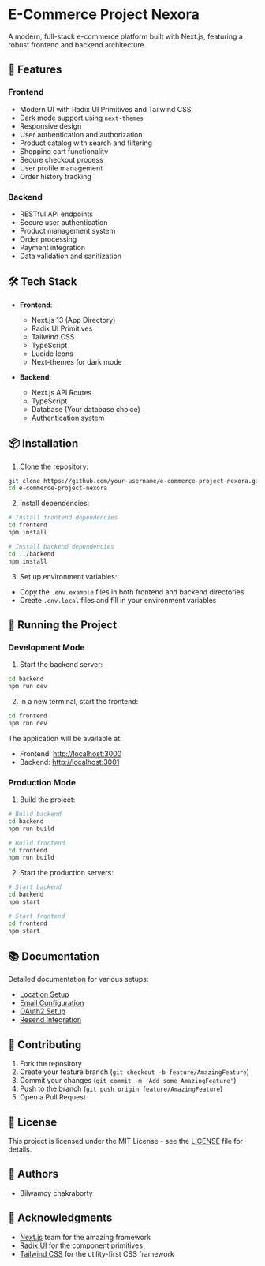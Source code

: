 # E-Commerce Project Nexora

A modern, full-stack e-commerce platform built with Next.js, featuring a robust frontend and backend architecture.

## 🚀 Features

### Frontend
- Modern UI with Radix UI Primitives and Tailwind CSS
- Dark mode support using `next-themes`
- Responsive design
- User authentication and authorization
- Product catalog with search and filtering
- Shopping cart functionality
- Secure checkout process
- User profile management
- Order history tracking

### Backend
- RESTful API endpoints
- Secure user authentication
- Product management system
- Order processing
- Payment integration
- Data validation and sanitization

## 🛠 Tech Stack

- **Frontend**:
  - Next.js 13 (App Directory)
  - Radix UI Primitives
  - Tailwind CSS
  - TypeScript
  - Lucide Icons
  - Next-themes for dark mode

- **Backend**:
  - Next.js API Routes
  - TypeScript
  - Database (Your database choice)
  - Authentication system

## 📦 Installation

1. Clone the repository:
```bash
git clone https://github.com/your-username/e-commerce-project-nexora.git
cd e-commerce-project-nexora
```

2. Install dependencies:
```bash
# Install frontend dependencies
cd frontend
npm install

# Install backend dependencies
cd ../backend
npm install
```

3. Set up environment variables:
- Copy the `.env.example` files in both frontend and backend directories
- Create `.env.local` files and fill in your environment variables

## 🚀 Running the Project

### Development Mode

1. Start the backend server:
```bash
cd backend
npm run dev
```

2. In a new terminal, start the frontend:
```bash
cd frontend
npm run dev
```

The application will be available at:
- Frontend: [http://localhost:3000](http://localhost:3000)
- Backend: [http://localhost:3001](http://localhost:3001)

### Production Mode

1. Build the project:
```bash
# Build backend
cd backend
npm run build

# Build frontend
cd frontend
npm run build
```

2. Start the production servers:
```bash
# Start backend
cd backend
npm start

# Start frontend
cd frontend
npm start
```

## 📚 Documentation

Detailed documentation for various setups:
- [Location Setup](frontend/LOCATION_SETUP.md)
- [Email Configuration](frontend/EMAIL_SETUP.md)
- [OAuth2 Setup](frontend/OAuth2_SETUP.md)
- [Resend Integration](frontend/RESEND_SETUP.md)

## 🤝 Contributing

1. Fork the repository
2. Create your feature branch (`git checkout -b feature/AmazingFeature`)
3. Commit your changes (`git commit -m 'Add some AmazingFeature'`)
4. Push to the branch (`git push origin feature/AmazingFeature`)
5. Open a Pull Request

## 📄 License

This project is licensed under the MIT License - see the [LICENSE](LICENSE) file for details.

## 👥 Authors

- Bilwamoy chakraborty

## 🙏 Acknowledgments

- [Next.js](https://nextjs.org) team for the amazing framework
- [Radix UI](https://www.radix-ui.com/) for the component primitives
- [Tailwind CSS](https://tailwindcss.com) for the utility-first CSS framework